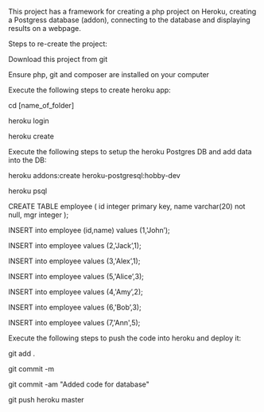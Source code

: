This project has a framework for creating a php project on Heroku, creating a Postgress database (addon), connecting to the database and displaying results on a webpage.

Steps to re-create the project:

Download this project from git

Ensure php, git and composer are installed on your computer

Execute the following steps to create heroku app:

cd [name_of_folder]

heroku login

heroku create

Execute the following steps to setup the heroku Postgres DB and add data into the DB:

heroku addons:create heroku-postgresql:hobby-dev

heroku psql

CREATE TABLE employee ( id integer primary key, name varchar(20) not null, mgr integer );

INSERT into employee (id,name) values (1,'John’);

INSERT into employee values (2,'Jack’,1);

INSERT into employee values (3,'Alex’,1);

INSERT into employee values (5,'Alice’,3);

INSERT into employee values (4,'Amy’,2);

INSERT into employee values (6,'Bob’,3);

INSERT into employee values (7,'Ann',5);

Execute the following steps to push the code into heroku and deploy it:

git add .

git commit -m

git commit -am "Added code for database"

git push heroku master
